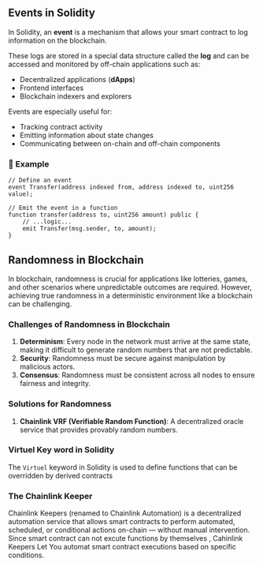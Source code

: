 ## Events in Solidity

In Solidity, an **event** is a mechanism that allows your smart contract to log information on the blockchain.

These logs are stored in a special data structure called the **log** and can be accessed and monitored by off-chain applications such as:

- Decentralized applications (**dApps**)
- Frontend interfaces
- Blockchain indexers and explorers

Events are especially useful for:

- Tracking contract activity
- Emitting information about state changes
- Communicating between on-chain and off-chain components

### 🔧 Example

```solidity
// Define an event
event Transfer(address indexed from, address indexed to, uint256 value);

// Emit the event in a function
function transfer(address to, uint256 amount) public {
    // ...logic...
    emit Transfer(msg.sender, to, amount);
}
```

## Randomness in Blockchain

In blockchain, randomness is crucial for applications like lotteries, games, and other scenarios where unpredictable outcomes are required. However, achieving true randomness in a deterministic environment like a blockchain can be challenging.

### Challenges of Randomness in Blockchain

1. **Determinism**: Every node in the network must arrive at the same state, making it difficult to generate random numbers that are not predictable.
2. **Security**: Randomness must be secure against manipulation by malicious actors.
3. **Consensus**: Randomness must be
   consistent across all nodes to ensure fairness and integrity.

### Solutions for Randomness

1. **Chainlink VRF (Verifiable Random Function)**: A decentralized oracle service that provides provably random numbers.

### Virtuel Key word in Solidity

The `Virtuel` keyword in Solidity is used to define functions that can be overridden by derived contracts

### The Chainlink Keeper

Chainlink Keepers (renamed to Chainlink Automation) is a decentralized automation service that allows smart contracts to perform automated, scheduled, or conditional actions on-chain — without manual intervention.
Since smart contract can not excute functions by themselves , Cahinlink Keepers Let You automat smart contract executions based on specific conditions.
